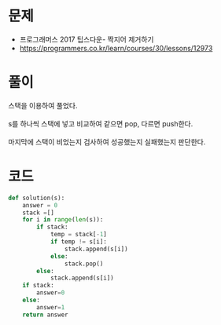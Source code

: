 # 문제
- 프로그래머스 2017 팁스다운- 짝지어 제거하기
- https://programmers.co.kr/learn/courses/30/lessons/12973

# 풀이
스택을 이용하여 풀었다. <br><br>
s를 하나씩 스택에 넣고 비교하여 같으면 pop, 다르면 push한다.<br><br>
마지막에 스택이 비었는지 검사하여 성공했는지 실패했는지 판단한다.

# 코드
```python
def solution(s):
    answer = 0
    stack =[]
    for i in range(len(s)):
        if stack:
            temp = stack[-1]
            if temp != s[i]:
                stack.append(s[i])
            else:
                stack.pop()
        else:
            stack.append(s[i])
    if stack:
        answer=0
    else:
        answer=1
    return answer
```
